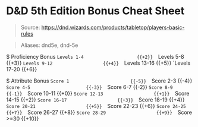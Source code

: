 # D&D 5th Edition Bonus Cheat Sheet

> Source: https://dnd.wizards.com/products/tabletop/players-basic-rules

> Aliases: dnd5e, dnd-5e

$ Proficiency Bonus
    `Levels 1-4                    {{+2}} 
    `Levels 5-8                    {{+3}} 
    `Levels 9-12                   {{+4}} 
    `Levels 13-16                  {{+5}} 
    `Levels 17-20                  {{+6}} 

$ Attribute Bonus
    `Score 1                       {{-5}} 
    `Score 2-3                     {{-4}} 
    `Score 4-5                     {{-3}} 
    `Score 6-7                     {{-2}} 
    `Score 8-9                     {{-1}} 
    `Score 10-11                   {{+0}} 
    `Score 12-13                   {{+1}} 
    `Score 14-15                   {{+2}} 
    `Score 16-17                   {{+3}} 
    `Score 18-19                   {{+4}} 
    `Score 20-21                   {{+5}} 
    `Score 22-23                   {{+6}} 
    `Score 24-25                   {{+7}} 
    `Score 26-27                   {{+8}} 
    `Score 28-29                   {{+9}} 
    `Score >=30                    {{+10}} 

